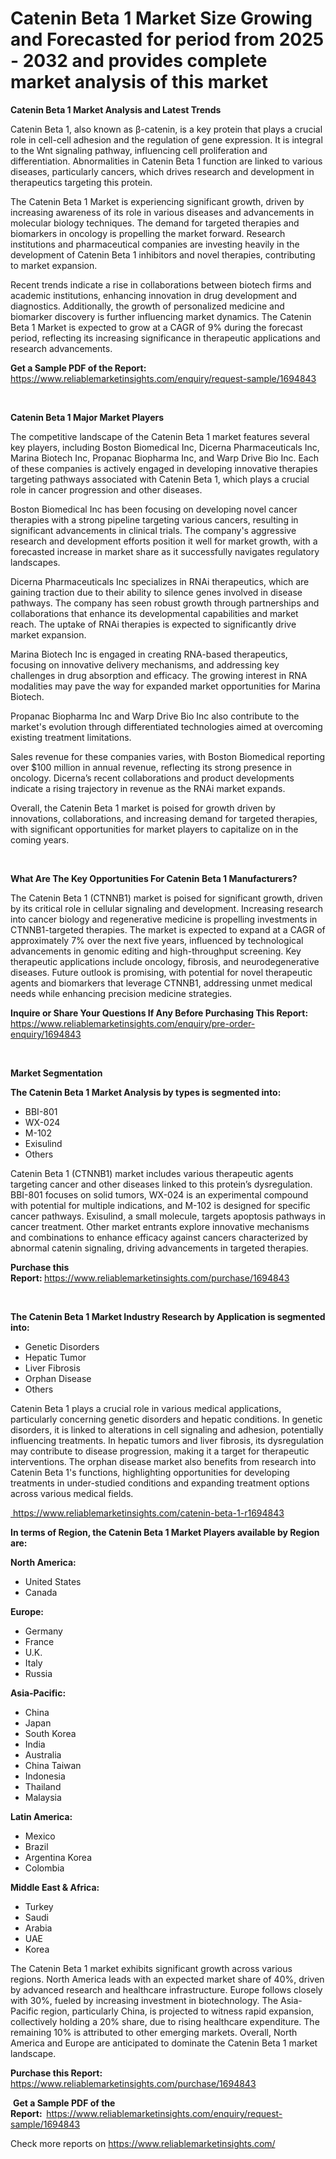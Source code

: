 <p><h1>Catenin Beta 1 Market Size Growing and Forecasted for period from 2025 - 2032 and provides complete market analysis of this market</h1></p><p><strong>Catenin Beta 1 Market Analysis and Latest Trends</strong></p>
<p><p>Catenin Beta 1, also known as β-catenin, is a key protein that plays a crucial role in cell-cell adhesion and the regulation of gene expression. It is integral to the Wnt signaling pathway, influencing cell proliferation and differentiation. Abnormalities in Catenin Beta 1 function are linked to various diseases, particularly cancers, which drives research and development in therapeutics targeting this protein.</p><p>The Catenin Beta 1 Market is experiencing significant growth, driven by increasing awareness of its role in various diseases and advancements in molecular biology techniques. The demand for targeted therapies and biomarkers in oncology is propelling the market forward. Research institutions and pharmaceutical companies are investing heavily in the development of Catenin Beta 1 inhibitors and novel therapies, contributing to market expansion.</p><p>Recent trends indicate a rise in collaborations between biotech firms and academic institutions, enhancing innovation in drug development and diagnostics. Additionally, the growth of personalized medicine and biomarker discovery is further influencing market dynamics. The Catenin Beta 1 Market is expected to grow at a CAGR of 9% during the forecast period, reflecting its increasing significance in therapeutic applications and research advancements.</p></p>
<p><strong>Get a Sample PDF of the Report:&nbsp;</strong> <a href="https://www.reliablemarketinsights.com/enquiry/request-sample/1694843?utm_campaign=2013&utm_medium=2&utm_source=Github&utm_content=ia&utm_term=08032025&utm_id=catenin-beta-1">https://www.reliablemarketinsights.com/enquiry/request-sample/1694843</a></p>
<p>&nbsp;</p>
<p><strong>Catenin Beta 1 Major Market Players</strong></p>
<p><p>The competitive landscape of the Catenin Beta 1 market features several key players, including Boston Biomedical Inc, Dicerna Pharmaceuticals Inc, Marina Biotech Inc, Propanac Biopharma Inc, and Warp Drive Bio Inc. Each of these companies is actively engaged in developing innovative therapies targeting pathways associated with Catenin Beta 1, which plays a crucial role in cancer progression and other diseases.</p><p>Boston Biomedical Inc has been focusing on developing novel cancer therapies with a strong pipeline targeting various cancers, resulting in significant advancements in clinical trials. The company's aggressive research and development efforts position it well for market growth, with a forecasted increase in market share as it successfully navigates regulatory landscapes.</p><p>Dicerna Pharmaceuticals Inc specializes in RNAi therapeutics, which are gaining traction due to their ability to silence genes involved in disease pathways. The company has seen robust growth through partnerships and collaborations that enhance its developmental capabilities and market reach. The uptake of RNAi therapies is expected to significantly drive market expansion.</p><p>Marina Biotech Inc is engaged in creating RNA-based therapeutics, focusing on innovative delivery mechanisms, and addressing key challenges in drug absorption and efficacy. The growing interest in RNA modalities may pave the way for expanded market opportunities for Marina Biotech.</p><p>Propanac Biopharma Inc and Warp Drive Bio Inc also contribute to the market's evolution through differentiated technologies aimed at overcoming existing treatment limitations.</p><p>Sales revenue for these companies varies, with Boston Biomedical reporting over $100 million in annual revenue, reflecting its strong presence in oncology. Dicerna’s recent collaborations and product developments indicate a rising trajectory in revenue as the RNAi market expands.</p><p>Overall, the Catenin Beta 1 market is poised for growth driven by innovations, collaborations, and increasing demand for targeted therapies, with significant opportunities for market players to capitalize on in the coming years.</p></p>
<p>&nbsp;</p>
<p><strong>What Are The Key Opportunities For Catenin Beta 1 Manufacturers?</strong></p>
<p><p>The Catenin Beta 1 (CTNNB1) market is poised for significant growth, driven by its critical role in cellular signaling and development. Increasing research into cancer biology and regenerative medicine is propelling investments in CTNNB1-targeted therapies. The market is expected to expand at a CAGR of approximately 7% over the next five years, influenced by technological advancements in genomic editing and high-throughput screening. Key therapeutic applications include oncology, fibrosis, and neurodegenerative diseases. Future outlook is promising, with potential for novel therapeutic agents and biomarkers that leverage CTNNB1, addressing unmet medical needs while enhancing precision medicine strategies.</p></p>
<p><strong>Inquire or Share Your Questions If Any Before Purchasing This Report:</strong> <a href="https://www.reliablemarketinsights.com/enquiry/pre-order-enquiry/1694843?utm_campaign=2013&utm_medium=2&utm_source=Github&utm_content=ia&utm_term=08032025&utm_id=catenin-beta-1">https://www.reliablemarketinsights.com/enquiry/pre-order-enquiry/1694843</a></p>
<p>&nbsp;</p>
<p><strong>Market Segmentation</strong></p>
<p><strong>The Catenin Beta 1 Market Analysis by types is segmented into:</strong></p>
<p><ul><li>BBI-801</li><li>WX-024</li><li>M-102</li><li>Exisulind</li><li>Others</li></ul></p>
<p><p>Catenin Beta 1 (CTNNB1) market includes various therapeutic agents targeting cancer and other diseases linked to this protein’s dysregulation. BBI-801 focuses on solid tumors, WX-024 is an experimental compound with potential for multiple indications, and M-102 is designed for specific cancer pathways. Exisulind, a small molecule, targets apoptosis pathways in cancer treatment. Other market entrants explore innovative mechanisms and combinations to enhance efficacy against cancers characterized by abnormal catenin signaling, driving advancements in targeted therapies.</p></p>
<p><strong>Purchase this Report:&nbsp;</strong><a href="https://www.reliablemarketinsights.com/purchase/1694843?utm_campaign=2013&utm_medium=2&utm_source=Github&utm_content=ia&utm_term=08032025&utm_id=catenin-beta-1">https://www.reliablemarketinsights.com/purchase/1694843</a></p>
<p>&nbsp;</p>
<p><strong>The Catenin Beta 1 Market Industry Research by Application is segmented into:</strong></p>
<p><ul><li>Genetic Disorders</li><li>Hepatic Tumor</li><li>Liver Fibrosis</li><li>Orphan Disease</li><li>Others</li></ul></p>
<p><p>Catenin Beta 1 plays a crucial role in various medical applications, particularly concerning genetic disorders and hepatic conditions. In genetic disorders, it is linked to alterations in cell signaling and adhesion, potentially influencing treatments. In hepatic tumors and liver fibrosis, its dysregulation may contribute to disease progression, making it a target for therapeutic interventions. The orphan disease market also benefits from research into Catenin Beta 1's functions, highlighting opportunities for developing treatments in under-studied conditions and expanding treatment options across various medical fields.</p></p>
<p><a href="https://www.reliablemarketinsights.com/catenin-beta-1-r1694843?utm_campaign=2013&utm_medium=2&utm_source=Github&utm_content=ia&utm_term=08032025&utm_id=catenin-beta-1">&nbsp;https://www.reliablemarketinsights.com/catenin-beta-1-r1694843</a></p>
<p><strong>In terms of Region, the Catenin Beta 1 Market Players available by Region are:</strong></p>
<p>
    <p> <strong> North America: </strong>
        <ul>
            <li>United States</li>
            <li>Canada</li>
        </ul>
        </p> 
    <p> <strong> Europe: </strong>
        <ul>
            <li>Germany</li>
            <li>France</li>
            <li>U.K.</li>
            <li>Italy</li>
            <li>Russia</li>
        </ul>
        </p> 
    <p> <strong> Asia-Pacific: </strong>
        <ul>
            <li>China</li>
            <li>Japan</li>
            <li>South Korea</li>
            <li>India</li>
            <li>Australia</li>
            <li>China Taiwan</li>
            <li>Indonesia</li>
            <li>Thailand</li>
            <li>Malaysia</li>
        </ul>
        </p> 
    <p> <strong> Latin America: </strong>
        <ul>
            <li>Mexico</li>
            <li>Brazil</li>
            <li>Argentina Korea</li>
            <li>Colombia</li>
        </ul>
        </p> 
    <p> <strong> Middle East & Africa: </strong>
        <ul>
            <li>Turkey</li>
            <li>Saudi</li>
            <li>Arabia</li>
            <li>UAE</li>
            <li>Korea</li>
        </ul>
    </p>
    </p>
<p><p>The Catenin Beta 1 market exhibits significant growth across various regions. North America leads with an expected market share of 40%, driven by advanced research and healthcare infrastructure. Europe follows closely with 30%, fueled by increasing investment in biotechnology. The Asia-Pacific region, particularly China, is projected to witness rapid expansion, collectively holding a 20% share, due to rising healthcare expenditure. The remaining 10% is attributed to other emerging markets. Overall, North America and Europe are anticipated to dominate the Catenin Beta 1 market landscape.</p></p>
<p><strong>Purchase this Report: </strong><a href="https://www.reliablemarketinsights.com/purchase/1694843?utm_campaign=2013&utm_medium=2&utm_source=Github&utm_content=ia&utm_term=08032025&utm_id=catenin-beta-1">https://www.reliablemarketinsights.com/purchase/1694843</a></p>
<p>&nbsp;<strong>Get a Sample PDF of the Report:&nbsp;&nbsp;</strong><a href="https://www.reliablemarketinsights.com/enquiry/request-sample/1694843?utm_campaign=2013&utm_medium=2&utm_source=Github&utm_content=ia&utm_term=08032025&utm_id=catenin-beta-1">https://www.reliablemarketinsights.com/enquiry/request-sample/1694843</a></p>
<p><strong></strong></p>
<p>Check more reports on <a href="https://www.reliablemarketinsights.com/?utm_campaign=2013&utm_medium=2&utm_source=Github&utm_content=ia&utm_term=08032025&utm_id=catenin-beta-1">https://www.reliablemarketinsights.com/</a></p>